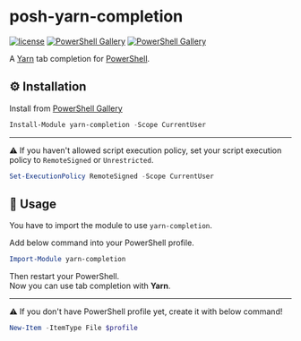 # posh-yarn-completion
[![license](https://img.shields.io/github/license/gluons/posh-yarn-completion.svg?style=flat-square)](./LICENSE)
[![PowerShell Gallery](https://img.shields.io/powershellgallery/v/yarn-completion.svg?style=flat-square)](https://www.powershellgallery.com/packages/yarn-completion/)
[![PowerShell Gallery](https://img.shields.io/powershellgallery/dt/yarn-completion.svg?style=flat-square)](https://www.powershellgallery.com/packages/yarn-completion/)

A [Yarn](https://yarnpkg.com/) tab completion for [PowerShell](https://microsoft.com/powershell).

## ⚙️ Installation

Install from [PowerShell Gallery](https://www.powershellgallery.com/)

```powershell
Install-Module yarn-completion -Scope CurrentUser
```

---

⚠️ If you haven't allowed script execution policy, set your script execution policy to `RemoteSigned` or `Unrestricted`.

```powershell
Set-ExecutionPolicy RemoteSigned -Scope CurrentUser
```

## 🛂 Usage

You have to import the module to use `yarn-completion`.

Add below command into your PowerShell profile.

```powershell
Import-Module yarn-completion
```

Then restart your PowerShell.  
Now you can use tab completion with **Yarn**.

---

⚠️ If you don't have PowerShell profile yet, create it with below command!

```powershell
New-Item -ItemType File $profile
```
